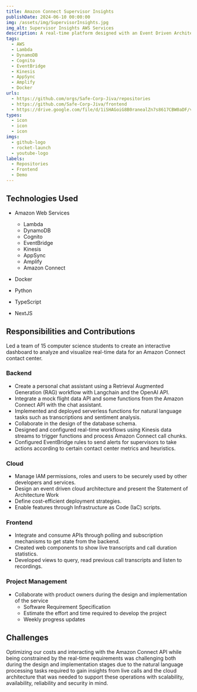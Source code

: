 ```yaml
---
title: Amazon Connect Supervisor Insights
publishDate: 2024-06-10 00:00:00
img: /assets/img/SupervisorInsights.jpg
img_alt: Supervisor Insights AWS Services 
description: A real-time platform designed with an Event Driven Architecture, that provides contact center agents and supervisors with insights and tools to succeed.
tags:
  - AWS
  - Lambda
  - DynamoDB
  - Cognito
  - EventBridge
  - Kinesis
  - AppSync
  - Amplify
  - Docker
urls:
  - https://github.com/orgs/Safe-Corp-Jiva/repositories
  - https://github.com/Safe-Corp-Jiva/frontend
  - https://drive.google.com/file/d/1iSHAGoiG8B0ranealZn7s8617CBW0aDF/view?usp=sharing
types:
  - icon
  - icon
  - icon
imgs:
  - github-logo
  - rocket-launch
  - youtube-logo
labels:
  - Repositories
  - Frontend
  - Demo
---
```


## Technologies Used
* Amazon Web Services
  * Lambda
  * DynamoDB
  * Cognito
  * EventBridge
  * Kinesis
  * AppSync
  * Amplify
  * Amazon Connect

* Docker
* Python
* TypeScript
* NextJS


## Responsibilities and Contributions

Led a team of 15 computer science students to create an interactive dashboard to 
analyze and visualize real-time data for an Amazon Connect contact center.

### Backend
* Create a personal chat assistant using a Retrieval Augmented Generation (RAG) workflow with Langchain and the OpenAI API.
* Integrate a mock flight data API and some functions from the Amazon Connect API with the chat assistant.
* Implemented and deployed serverless functions for natural language tasks such as transcriptions and sentiment analysis.
* Collaborate in the design of the database schema.
* Designed and configured real-time workflows using Kinesis data streams to trigger functions and process Amazon Connect call chunks.
* Configured EventBridge rules to send alerts for supervisors to take actions according to certain contact center metrics and heuristics.

### Cloud
* Manage IAM permissions, roles and users to be securely used by other developers and services.
* Design an event driven cloud architecture and present the Statement of Architecture Work
* Define cost-efficient deployment strategies.
* Enable features through Infrastructure as Code (IaC) scripts.

### Frontend
* Integrate and consume APIs through polling and subscription mechanisms to get state from the backend.
* Created web components to show live transcripts and call duration statistics.
* Developed views to query, read previous call transcripts and listen to recordings.

### Project Management
* Collaborate with product owners during the design and implementation of the service
  * Software Requirement Specification
  * Estimate the effort and time required to develop the project
  * Weekly progress updates


## Challenges

Optimizing our costs and interacting with the Amazon Connect API while being constrained by the real-time
requirements was challenging both during the design and implementation stages due to the natural language
processing tasks required to gain insights from live calls and the cloud architecture that was needed to
support these operations with scalability, availability, reliability and security in mind.